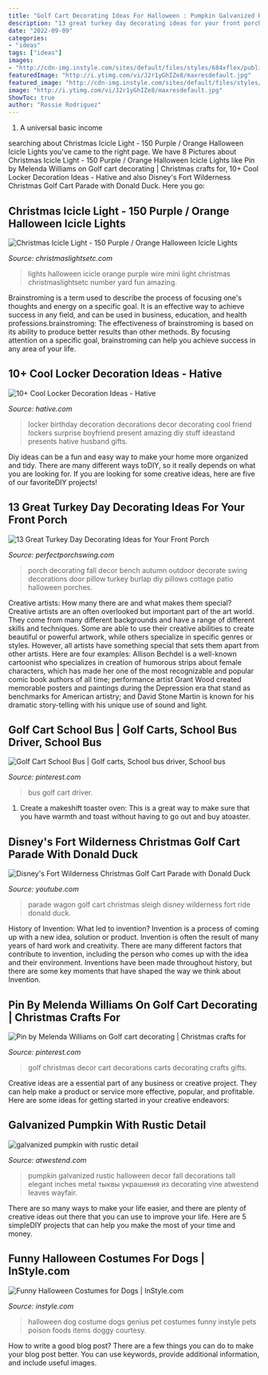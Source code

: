 ```yaml
---
title: "Golf Cart Decorating Ideas For Halloween : Pumpkin Galvanized Rustic Halloween Decor Fall Decorations Tall Elegant Inches Metal тыквы украшения из Decorating Vine Atwestend Leaves Wayfair"
description: "13 great turkey day decorating ideas for your front porch"
date: "2022-09-09"
categories:
- "ideas"
tags: ["ideas"]
images:
- "http://cdn-img.instyle.com/sites/default/files/styles/684xflex/public/images/2015/10/100915-doggy-halloween-lead.jpg?itok=9PuRUSeQ"
featuredImage: "http://i.ytimg.com/vi/J2r1yGhIZe8/maxresdefault.jpg"
featured_image: "http://cdn-img.instyle.com/sites/default/files/styles/684xflex/public/images/2015/10/100915-doggy-halloween-lead.jpg?itok=9PuRUSeQ"
image: "http://i.ytimg.com/vi/J2r1yGhIZe8/maxresdefault.jpg"
ShowToc: true
author: "Rossie Rodriguez"
---
```



1. A universal basic income

	

		
searching about Christmas Icicle Light - 150 Purple / Orange Halloween Icicle Lights you've came to the right page. We have 8 Pictures about Christmas Icicle Light - 150 Purple / Orange Halloween Icicle Lights like Pin by Melenda Williams on Golf cart decorating | Christmas crafts for, 10+ Cool Locker Decoration Ideas - Hative and also Disney&#039;s Fort Wilderness Christmas Golf Cart Parade with Donald Duck. Here you go:
		
    
## Christmas Icicle Light - 150 Purple / Orange Halloween Icicle Lights

<img loading=lazy src="https://cdn.christmaslightsetc.com/images/ProductCloseup/35897/Purple-Orange-Halloween-Icicle-Lights-Black-Wire-2549.jpg" onerror="this.onerror=null;this.src='https://tse3.mm.bing.net/th?id=OIP.4G8lXcTxnRoIMeQJ0KvS6wHaHa&amp;pid=15.1';" alt="Christmas Icicle Light - 150 Purple / Orange Halloween Icicle Lights">

_Source: christmaslightsetc.com_

>lights halloween icicle orange purple wire mini light christmas christmaslightsetc number yard fun amazing. 

	

Brainstroming is a term used to describe the process of focusing one's thoughts and energy on a specific goal. It is an effective way to achieve success in any field, and can be used in business, education, and health professions.brainstroming: The effectiveness of brainstroming is based on its ability to produce better results than other methods. By focusing attention on a specific goal, brainstroming can help you achieve success in any area of your life.

    
## 10+ Cool Locker Decoration Ideas - Hative

<img loading=lazy src="https://hative.com/wp-content/uploads/2014/05/locker-decoration/9-birthday-locker-decoration.jpg" onerror="this.onerror=null;this.src='https://tse1.mm.bing.net/th?id=OIP.PQtfoYyH92_Z4SLaWiE52wHaHa&amp;pid=15.1';" alt="10+ Cool Locker Decoration Ideas - Hative">

_Source: hative.com_

>locker birthday decoration decorations decor decorating cool friend lockers surprise boyfriend present amazing diy stuff ideastand presents hative husband gifts. 

	

Diy ideas can be a fun and easy way to make your home more organized and tidy. There are many different ways toDIY, so it really depends on what you are looking for. If you are looking for some creative ideas, here are five of our favoriteDIY projects!

    
## 13 Great Turkey Day Decorating Ideas For Your Front Porch

<img loading=lazy src="http://perfectporchswing.com/wp-content/uploads/2015/07/autumn-decorations2.jpg?9e2c02&amp;9e2c02&amp;bdbdbc" onerror="this.onerror=null;this.src='https://tse2.mm.bing.net/th?id=OIP.XOHfC-Fc_3qeghbOEoH1OwHaLH&amp;pid=15.1';" alt="13 Great Turkey Day Decorating Ideas for Your Front Porch">

_Source: perfectporchswing.com_

>porch decorating fall decor bench autumn outdoor decorate swing decorations door pillow turkey burlap diy pillows cottage patio halloween porches. 

	

Creative artists: How many there are and what makes them special?
Creative artists are an often overlooked but important part of the art world. They come from many different backgrounds and have a range of different skills and techniques. Some are able to use their creative abilities to create beautiful or powerful artwork, while others specialize in specific genres or styles. However, all artists have something special that sets them apart from other artists. Here are four examples: 
Allison Bechdel is a well-known cartoonist who specializes in creation of humorous strips about female characters, which has made her one of the most recognizable and popular comic book authors of all time; performance artist Grant Wood created memorable posters and paintings during the Depression era that stand as benchmarks for American artistry; and David Stone Martin is known for his dramatic story-telling with his unique use of sound and light.

    
## Golf Cart School Bus | Golf Carts, School Bus Driver, School Bus

<img loading=lazy src="https://i.pinimg.com/736x/96/ac/ec/96acecd9bd81732b1bdcf4485538ec2a.jpg" onerror="this.onerror=null;this.src='https://tse2.mm.bing.net/th?id=OIP.cXezdjd3TfQjDDYFiHk7jQHaJ3&amp;pid=15.1';" alt="Golf Cart School Bus | Golf carts, School bus driver, School bus">

_Source: pinterest.com_

>bus golf cart driver. 

	

1. Create a makeshift toaster oven: This is a great way to make sure that you have warmth and toast without having to go out and buy atoaster.

    
## Disney&#039;s Fort Wilderness Christmas Golf Cart Parade With Donald Duck

<img loading=lazy src="http://i.ytimg.com/vi/J2r1yGhIZe8/maxresdefault.jpg" onerror="this.onerror=null;this.src='https://tse3.mm.bing.net/th?id=OIP.jj1TDQtLjEmGy3BQQ06hqAHaEK&amp;pid=15.1';" alt="Disney&#039;s Fort Wilderness Christmas Golf Cart Parade with Donald Duck">

_Source: youtube.com_

>parade wagon golf cart christmas sleigh disney wilderness fort ride donald duck. 

	

History of Invention: What led to invention?
Invention is a process of coming up with a new idea, solution or product. Invention is often the result of many years of hard work and creativity. There are many different factors that contribute to invention, including the person who comes up with the idea and their environment. Inventions have been made throughout history, but there are some key moments that have shaped the way we think about Invention.

    
## Pin By Melenda Williams On Golf Cart Decorating | Christmas Crafts For

<img loading=lazy src="https://i.pinimg.com/originals/f0/8e/b7/f08eb7de89b9fb2a1776032dd88b0d97.jpg" onerror="this.onerror=null;this.src='https://tse4.mm.bing.net/th?id=OIP.yrzDuBC1tXJdKzaAoUggxAHaJ4&amp;pid=15.1';" alt="Pin by Melenda Williams on Golf cart decorating | Christmas crafts for">

_Source: pinterest.com_

>golf christmas decor cart decorations carts decorating crafts gifts. 

	

Creative ideas are a essential part of any business or creative project. They can help make a product or service more effective, popular, and profitable. Here are some ideas for getting started in your creative endeavors:

    
## Galvanized Pumpkin With Rustic Detail

<img loading=lazy src="http://www.atwestend.com/Images/CMN1101-1.jpg?resizeid=4&amp;resizeh=0&amp;resizew=1200" onerror="this.onerror=null;this.src='https://tse1.mm.bing.net/th?id=OIP.0MyWXT3W1OZHgesYrLDIPAHaLH&amp;pid=15.1';" alt="galvanized pumpkin with rustic detail">

_Source: atwestend.com_

>pumpkin galvanized rustic halloween decor fall decorations tall elegant inches metal тыквы украшения из decorating vine atwestend leaves wayfair. 

	

There are so many ways to make your life easier, and there are plenty of creative ideas out there that you can use to improve your life. Here are 5 simpleDIY projects that can help you make the most of your time and money.

    
## Funny Halloween Costumes For Dogs | InStyle.com

<img loading=lazy src="http://cdn-img.instyle.com/sites/default/files/styles/684xflex/public/images/2015/10/100915-doggy-halloween-lead.jpg?itok=9PuRUSeQ" onerror="this.onerror=null;this.src='https://tse2.mm.bing.net/th?id=OIP.kk7xolmBRo8T_WnTr8mRaAHaHa&amp;pid=15.1';" alt="Funny Halloween Costumes for Dogs | InStyle.com">

_Source: instyle.com_

>halloween dog costume dogs genius pet costumes funny instyle pets poison foods items doggy courtesy. 

	

How to write a good blog post?
There are a few things you can do to make your blog post better. You can use keywords, provide additional information, and include useful images.


